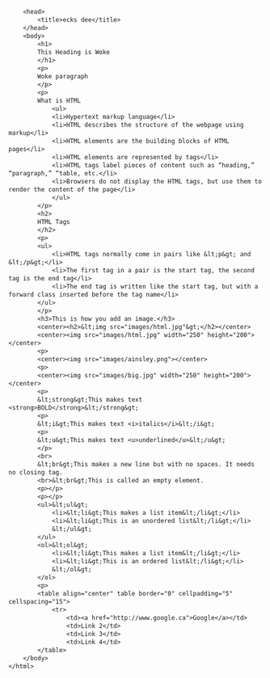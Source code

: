 <!DOCTYPE html>
		<head>
			<title>ecks dee</title>
		</head>
		<body>
			<h1>
			This Heading is Woke
			</h1>
			<p>
			Woke paragraph
			</p>
			<p>
			What is HTML
				<ul>
				<li>Hypertext markup language</li>
				<li>HTML describes the structure of the webpage using markup</li>
				<li>HTML elements are the building blocks of HTML pages</li>
				<li>HTML elements are represented by tags</li>
				<li>HTML tags label pieces of content such as “heading,” “paragraph,” “table, etc.</li>
				<li>Browsers do not display the HTML tags, but use them to render the content of the page</li>
				</ul>
			</p>
			<h2>
			HTML Tags
			</h2>
			<p>
			<ul>
				<li>HTML tags normally come in pairs like &lt;p&gt; and &lt;/p&gt;</li>
				<li>The first tag in a pair is the start tag, the second tag is the end tag</li>
				<li>The end tag is written like the start tag, but with a forward class inserted before the tag name</li>
			</ul>
			</p>
			<h3>This is how you add an image.</h3>
			<center><h2>&lt;img src="images/html.jpg"&gt;</h2></center>
			<center><img src="images/html.jpg" width="250" height="200"></center>
			<p>
			<center><img src="images/ainsley.png"></center>
			<p>
			<center><img src="images/big.jpg" width="250" height="200"></center>
			<p>
			&lt;strong&gt;This makes text <strong>BOLD</strong>&lt;/strong&gt;
			<p>
			&lt;i&gt;This makes text <i>italics</i>&lt;/i&gt;
			<p>
			&lt;u&gt;This makes text <u>underlined</u>&lt;/u&gt;
			</p>
			<br>
			&lt;br&gt;This makes a new line but with no spaces. It needs no closing tag. 
			<br>&lt;br&gt;This is called an empty element.
			<p></p>
			<p></p>
			<ul>&lt;ul&gt;
				<li>&lt;li&gt;This makes a list item&lt;/li&gt;</li>
				<li>&lt;li&gt;This is an unordered list&lt;/li&gt;</li>
				&lt;/ul&gt;
			</ul>
			<ol>&lt;ol&gt;
				<li>&lt;li&gt;This makes a list item&lt;/li&gt;</li>
				<li>&lt;li&gt;This is an ordered list&lt;/li&gt;</li>
				&lt;/ol&gt;
			</ol>
			<p>
			<table align="center" table border="0" cellpadding="5" cellspacing="15">
				<tr>
					<td><a href="http://www.google.ca">Google</a></td>
					<td>Link 2</td>
					<td>Link 3</td>
					<td>Link 4</td>
			</table>
		</body>
	</html>

